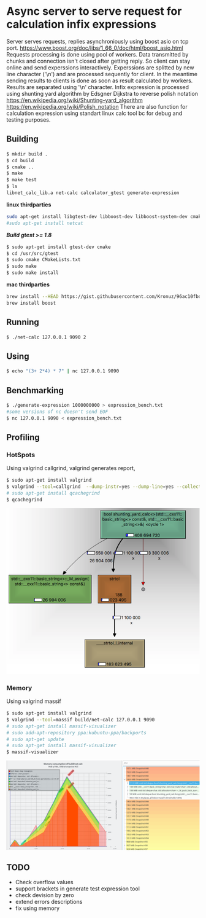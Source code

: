 
Async server to serve request for calculation infix expressions
===
Server serves requests, replies asynchroniously using boost asio on tcp port. 
https://www.boost.org/doc/libs/1_66_0/doc/html/boost_asio.html
Requests processing is done using pool of workers. Data transmitted by chunks and connection isn't closed after getting reply.
So client can stay online and send experssions interactively. Experssions are splitted by new line character ('\n') and are processed sequently for client. In the meantime sending results to clients is done as soon as result calculated by workers. Results are separated using '\n' character.
Infix expression is processed using shunting yard algorithm by Edsgner Dijkstra to reverse polish notation
 https://en.wikipedia.org/wiki/Shunting-yard_algorithm
 https://en.wikipedia.org/wiki/Polish_notation
There are also function for calculation expression using standart linux calc tool bc for debug and testing purposes.



## Building
```sh
$ mkdir build .
$ cd build
$ cmake ..
$ make
$ make test
$ ls
libnet_calc_lib.a net-calc calculator_gtest generate-expression
```
**linux thirdparties**
```sh
sudo apt-get install libgtest-dev libboost-dev libboost-system-dev cmake g++
#sudo apt-get install netcat 
```
***Build gtest >= 1.8***
```sh
$ sudo apt-get install gtest-dev cmake
$ cd /usr/src/gtest
$ sudo cmake CMakeLists.txt
$ sudo make
$ sudo make install
```

**mac thirdparties**
```sh
brew install --HEAD https://gist.githubusercontent.com/Kronuz/96ac10fbd8472eb1e7566d740c4034f8/raw/gtest.rb
brew install boost
```

## Running 
```sh
$ ./net-calc 127.0.0.1 9090 2
```

## Using
```sh
$ echo "(3+ 2*4) * 7" | nc 127.0.0.1 9090
```

## Benchmarking
```sh
$ ./generate-expression 1000000000 > expression_bench.txt
#some versions of nc doesn't send EOF
$ nc 127.0.0.1 9090 < expression_bench.txt
```


## Profiling

### HotSpots
Using valgrind callgrind, valgrind generates report, 
```sh
$ sudo apt-get install valgrind
$ valgrind --tool=callgrind  --dump-instr=yes --dump-line=yes --collect-jumps=yes build/net-calc 127.0.0.1 9090
# sudo apt-get install qcachegrind
$ qcachegrind 
```
![callgrind graph](./callgrind.png "Most of time in copying std::string during shunting_yard loop, sample task 1 Mb")

### Memory
Using valgrind massif
```sh
$ sudo apt-get install valgrind
$ valgrind --tool=massif build/net-calc 127.0.0.1 9090
# sudo apt-get install massif-visualizer
# sudo add-apt-repository ppa:kubuntu-ppa/backports 
# sudo apt-get update
# sudo apt-get install massif-visualizer
$ massif-visualizer
```
![massif visualizer graph](./massif.png "Memory used for operations containter and result vector containers, samle task 1Mb")

## TODO
 * Check overflow values
 * support brackets in generate test expression tool
 * check devision by zero
 * extend errors descriptions
 * fix using memory



